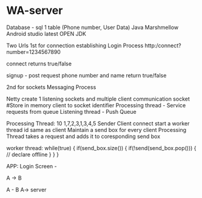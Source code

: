 # WA-server
Database - sql
  1 table (Phone number, User Data) 
Java
Marshmellow
Android studio latest
OPEN JDK

Two Urls
1st for connection establishing
Login Process
  http:<ip>/connect?number=1234567890
  
  connect returns true/false  
  
  signup - post request
     phone number and name
     return true/false

2nd for sockets
Messaging Process

Netty create 1 listening sockets and multiple client communication socket
  #Store in memory client to socket identifier 
  Processing thread - Service requests from queue
  Listening thread - Push Queue 
  
  Processing Thread:
    10
    1,7,2,3,1,3,4,5 
  Sender 
  Client connect start a worker thread id same as client 
  Maintain a send box for every client
  Processing Thread takes a request and adds it to coresponding send box
  
  worker thread:
    while(true)
    {
      if(send_box.size())
      {
          if(!send(send_box.pop()))
          {
            // declare offline
          }
      }
    }
  
APP:
  Login Screen - 
  
A -> B

A - B  A-> server



  

